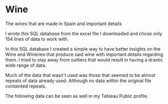 # Wine
The wines that are made in Spain and important details 

I wrote this SQL database from the excel file I downloaded and chose only 154 lines of data to work with. 

In this SQL database I created a simple way to have better insights on the Wine and Wineries that produce said wine with important details regarding them.
I tried to stay away from outliers that would result in having a drastic wide range of data.

Much of the data that wasn't used was those that seemed to be almost repeats of data already used. 
Although no data within the original file containted repeats.

The following data can be seen as well in my Tableau Public profile. 
